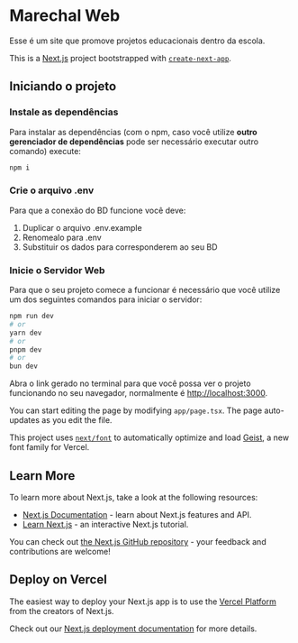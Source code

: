 # Marechal Web

Esse é um site que promove projetos educacionais dentro da escola.

This is a [Next.js](https://nextjs.org) project bootstrapped with [`create-next-app`](https://nextjs.org/docs/app/api-reference/cli/create-next-app).

## Iniciando o projeto

### Instale as dependências

Para instalar as dependências (com o npm, caso você utilize **outro gerenciador de dependências** pode ser necessário executar outro comando) execute:

```bash
npm i
```

### Crie o arquivo .env

Para que a conexão do BD funcione você deve:

1. Duplicar o arquivo .env.example
2. Renomealo para .env
3. Substituir os dados para corresponderem ao seu BD

### Inicie o Servidor Web

Para que o seu projeto comece a funcionar é necessário que você utilize um dos seguintes comandos para iniciar o servidor:

```bash
npm run dev
# or
yarn dev
# or
pnpm dev
# or
bun dev
```

Abra o link gerado no terminal para que você possa ver o projeto funcionando no seu navegador, normalmente é [http://localhost:3000](http://localhost:3000).

You can start editing the page by modifying `app/page.tsx`. The page auto-updates as you edit the file.

This project uses [`next/font`](https://nextjs.org/docs/app/building-your-application/optimizing/fonts) to automatically optimize and load [Geist](https://vercel.com/font), a new font family for Vercel.

## Learn More

To learn more about Next.js, take a look at the following resources:

- [Next.js Documentation](https://nextjs.org/docs) - learn about Next.js features and API.
- [Learn Next.js](https://nextjs.org/learn) - an interactive Next.js tutorial.

You can check out [the Next.js GitHub repository](https://github.com/vercel/next.js) - your feedback and contributions are welcome!

## Deploy on Vercel

The easiest way to deploy your Next.js app is to use the [Vercel Platform](https://vercel.com/new?utm_medium=default-template&filter=next.js&utm_source=create-next-app&utm_campaign=create-next-app-readme) from the creators of Next.js.

Check out our [Next.js deployment documentation](https://nextjs.org/docs/app/building-your-application/deploying) for more details.
